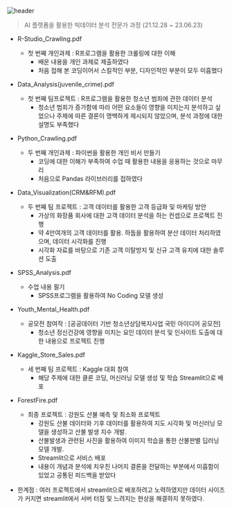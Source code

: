![header][def]

[def]: https://capsule-render.vercel.app/api?type=waving&color=auto&height=300&section=header&text=%20Project&fontSize=90


> AI 플랫폼을 활용한 빅데이터 분석 전문가 과정 (21.12.28 ~ 23.06.23)
- R-Studio_Crawling.pdf
  - 첫 번째 개인과제 : R프로그램을 활용한 크롤링에 대한 이해
    - 배운 내용을 개인 과제로 제출하였다
    - 처음 접해 본 코딩이어서 스킬적인 부분, 디자인적인 부분이 모두 미흡했다

 
- Data_Analysis(juvenile_crime).pdf
  - 첫 번째 팀프로젝트 : R프로그램을 활용한 청소년 범죄에 관한 데이터 분석
    - 청소년 범죄가 증가함에 따라 어떤 요소들이 영향을 미치는지 분석하고 싶었으나 주제에 따른 결론이 명백하게 제시되지 않았으며, 분석 과정에 대한 설명도 부족했다


- Python_Crawling.pdf
  - 두 번째 개인과제 : 파이썬을 활용한 개인 비서 만들기
    - 코딩에 대한 이해가 부족하여 수업 때 활용한 내용을 응용하는 것으로 마무리
    - 처음으로 Pandas 라이브러리를 접하였다


- Data_Visualization(CRM&RFM).pdf
  - 두 번째 팀 프로젝트 : 고객 데이터를 활용한 고객 등급화 및 마케팅 방안
    - 가상의 화장품 회사에 대한 고객 데이터 분석을 하는 컨셉으로 프로젝트 진행
    - 약 4만여개의 고객 데이터를 활용. 하둡을 활용하여 분산 데이터 처리하였으며, 데이터 시각화를 진행
    - 시각화 자료를 바탕으로 기존 고객 이탈방지 및 신규 고객 유치에 대한 솔루션 도출


- SPSS_Analysis.pdf
  - 수업 내용 필기
    - SPSS프로그램을 활용하여 No Coding 모델 생성


- Youth_Mental_Health.pdf
  - 공모전 참여작 : [공공데이터 기반 청소년상담복지사업 국민 아이디어 공모전]
    - 청소년 정신건강에 영향을 미치는 요인 데이터 분석 및 인사이트 도출에 대한 내용으로 프로젝트 진행


- Kaggle_Store_Sales.pdf
  - 세 번째 팀 프로젝트 : Kaggle 대회 참여
    - 해당 주제에 대한 클론 코딩, 머신러닝 모델 생성 및 학습 Streamlit으로 배포


- ForestFire.pdf
  - 최종 프로젝트 : 강원도 산불 예측 및 최소화 프로젝트
    - 강원도 산불 데이터와 기후 데이터를 활용하여 지도 시각화 및 머신러닝 모델을 생성하고 산불 발생 지수 개발.
    - 산불발생과 관련된 사진을 활용하여 이미지 학습을 통한 산불판별 딥러닝 모델 개발.
    - Streamlit으로 서비스 배포
    - 내용이 개념과 분석에 치우친 나머지 결론을 전달하는 부분에서 미흡함이 있었고 공통된 피드백을 받았다


* 한계점 : 여러 프로젝트에서 streamlit으로 배포하려고 노력하였지만 데이터 사이즈가 커지면 streamlit에서 서버 터짐 및 느려지는 현상을 해결하지 못하였다.
